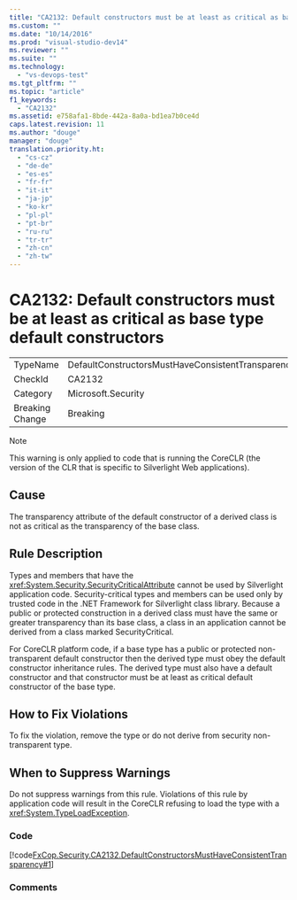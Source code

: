 ```yaml
---
title: "CA2132: Default constructors must be at least as critical as base type default constructors"
ms.custom: ""
ms.date: "10/14/2016"
ms.prod: "visual-studio-dev14"
ms.reviewer: ""
ms.suite: ""
ms.technology: 
  - "vs-devops-test"
ms.tgt_pltfrm: ""
ms.topic: "article"
f1_keywords: 
  - "CA2132"
ms.assetid: e758afa1-8bde-442a-8a0a-bd1ea7b0ce4d
caps.latest.revision: 11
ms.author: "douge"
manager: "douge"
translation.priority.ht: 
  - "cs-cz"
  - "de-de"
  - "es-es"
  - "fr-fr"
  - "it-it"
  - "ja-jp"
  - "ko-kr"
  - "pl-pl"
  - "pt-br"
  - "ru-ru"
  - "tr-tr"
  - "zh-cn"
  - "zh-tw"
---
```

# CA2132: Default constructors must be at least as critical as base type default constructors
|||  
|-|-|  
|TypeName|DefaultConstructorsMustHaveConsistentTransparency|  
|CheckId|CA2132|  
|Category|Microsoft.Security|  
|Breaking Change|Breaking|  
  
> [!NOTE]
>  This warning is only applied to code that is running the CoreCLR (the version of the CLR that is specific to Silverlight Web applications).  
  
## Cause  
 The transparency attribute of the default constructor of a derived class is not as critical as the transparency of the base class.  
  
## Rule Description  
 Types and members that have the <xref:System.Security.SecurityCriticalAttribute> cannot be used by Silverlight application code. Security-critical types and members can be used only by trusted code in the .NET Framework for Silverlight class library. Because a public or protected construction in a derived class must have the same or greater transparency than its base class, a class in an application cannot be derived from a class marked SecurityCritical.  
  
 For CoreCLR platform code, if a base type has a public or protected non-transparent default constructor then the derived type must obey the default constructor inheritance rules. The derived type must also have a default constructor and that constructor must be at least as critical default constructor of the base type.  
  
## How to Fix Violations  
 To fix the violation, remove the type or do not derive from security non-transparent type.  
  
## When to Suppress Warnings  
 Do not suppress warnings from this rule. Violations of this rule by application code will result in the CoreCLR refusing to load the type with a <xref:System.TypeLoadException>.  
  
### Code  
 [!code[FxCop.Security.CA2132.DefaultConstructorsMustHaveConsistentTransparency#1](../codequality/codesnippet/CSharp/e758afa1-8bde-442a-8a0a-bd1ea7b0ce4d_1.cs)]  
  
### Comments